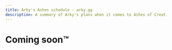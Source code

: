 ```yaml
---
title: Arky's Ashes schedule - arky.gg
description: A summary of Arky's plans when it comes to Ashes of Creation gaming
---
```


# Coming soon&trade;
